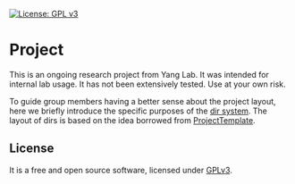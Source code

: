 [![License: GPL v3](https://img.shields.io/badge/License-GPL%20v3-blue.svg)](http://www.gnu.org/licenses/gpl-3.0)

# Project

This is an ongoing research project from Yang Lab. It was intended for internal lab usage. It has not been extensively tested. Use at your own risk.

To guide group members having a better sense about the project layout, here we briefly introduce the specific purposes of the [dir system](https://jyanglab.github.io/2017-01-07-project/). The layout of dirs is based on the idea borrowed from [ProjectTemplate](http://projecttemplate.net/architecture.html).

## License
It is a free and open source software, licensed under [GPLv3](LICENSE).
